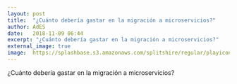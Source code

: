 ```yaml
---
layout: post
title:  "¿Cuánto debería gastar en la migración a microservicios?"
author: AdES
date:   2018-11-09 06:44
excerpt: "¿Cuánto debería gastar en la migración a microservicios?"
external_image: true
image:  https://splashbase.s3.amazonaws.com/splitshire/regular/playicon.png
---
```

¿Cuánto debería gastar en la migración a microservicios?